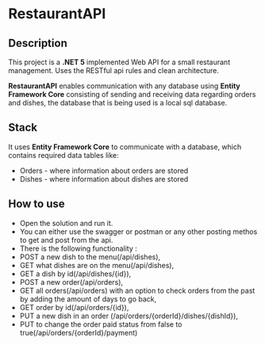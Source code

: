 # RestaurantAPI

## Description
This project is a **.NET 5** implemented Web API for a small restaurant management.
Uses the RESTful api rules and clean architecture.

**RestaurantAPI** enables communication with any database using **Entity Framework Core** consisting of sending and receiving data regarding orders and dishes, the database that is being used is a local sql database.


## Stack
It uses **Entity Framework Core** to communicate with a database, which contains required data tables like:
* Orders - where information about orders are stored 
* Dishes -  where information about dishes are stored

## How to use
* Open the solution and run it.
* You can either use the swagger or postman or any other posting methos to get and post from the api.
* There is the following functionality :
* POST a new dish to the menu(/api/dishes), 
* GET what dishes are on the menu(/api/dishes), 
* GET a dish by id(/api/dishes/{id}), 
* POST a new order(/api/orders), 
* GET all orders(/api/orders) with an option to check orders from the past by adding the amount of days to go back, 
* GET order by id(/api/orders/{id}), 
* PUT a new dish in an order (/api/orders/{orderId}/dishes/{dishId}),
* PUT to change the order paid status from false to true(/api/orders/{orderId}/payment)

